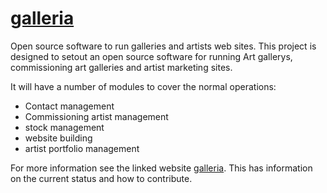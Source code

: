 [galleria][]
========

Open source software to run galleries and artists web sites.  This project is designed to setout an open source software for running Art gallerys, commissioning art galleries and artist marketing sites.

It will have a number of modules to cover the normal operations:

- Contact management
- Commissioning artist management
- stock management
- website building
- artist portfolio management

For more information see the linked website [galleria][].  This has information on the current status and how to contribute.

[galleria]: https://github.com/drummonds/galleria/wiki



